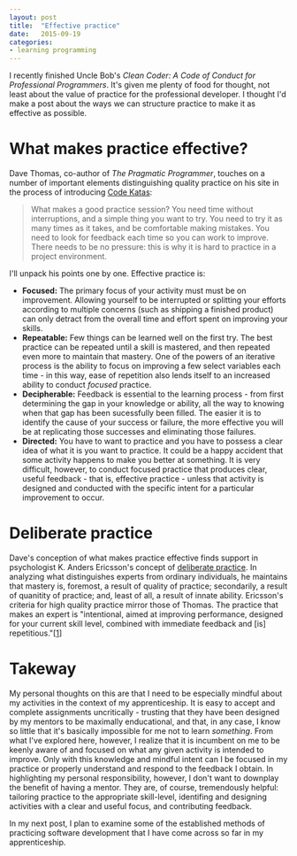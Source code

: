 ```yaml
---
layout: post
title:  "Effective practice"
date:   2015-09-19
categories:
- learning programming
---
```


I recently finished Uncle Bob's *Clean Coder: A Code of Conduct for Professional Programmers*. It's given me plenty of food for thought, not least about the value of practice for the professional developer. I thought I'd make a post about the ways we can structure practice to make it as effective as possible.

# What makes practice effective?

Dave Thomas, co-author of *The Pragmatic Programmer*, touches on a number of important elements distinguishing quality practice on his site in the process of introducing [Code Katas](http://codekata.com/):

> What makes a good practice session? You need time without interruptions, and a simple thing you want to try. You need to try it as many times as it takes, and be comfortable making mistakes. You need to look for feedback each time so you can work to improve. There needs to be no pressure: this is why it is hard to practice in a project environment.

I'll unpack his points one by one. Effective practice is:

- **Focused:** The primary focus of your activity must must be on improvement. Allowing yourself to be interrupted or splitting your efforts according to multiple concerns (such as shipping a finished product) can only detract from the overall time and effort spent on improving your skills.
- **Repeatable:** Few things can be learned well on the first try. The best practice can be repeated until a skill is mastered, and then repeated even more to maintain that mastery. One of the powers of an iterative process is the ability to focus on improving a few select variables each time - in this way, ease of repetition also lends itself to an increased ability to conduct *focused* practice.
- **Decipherable:** Feedback is essential to the learning process - from first determining the gap in your knowledge or ability, all the way to knowing when that gap has been sucessfully been filled. The easier it is to identify the cause of your success or failure, the more effective you will be at replicating those successes and eliminating those failures.
- **Directed:** You have to want to practice and you have to possess a clear idea of what it is you want to practice. It could be a happy accident that some activity happens to make you better at something. It is very difficult, however, to conduct focused practice that produces clear, useful feedback - that is, effective practice - unless that activity is designed and conducted with the specific intent for a particular improvement to occur.

# Deliberate practice

Dave's conception of what makes practice effective finds support in psychologist K. Anders Ericsson's concept of [deliberate practice](https://en.wikipedia.org/wiki/Practice_(learning_method)#Deliberate_practice). In analyzing what distinguishes experts from ordinary individuals, he maintains that mastery is, foremost, a result of quality of practice; secondarily, a result of quanitity of practice; and, least of all, a result of innate ability. Ericsson's criteria for high quality practice mirror those of Thomas. The practice that makes an expert is "intentional, aimed at improving performance, designed for your current skill level, combined with immediate feedback and [is] repetitious."[[1](http://expertenough.com/1423/deliberate-practice)]

# Takeway

My personal thoughts on this are that I need to be especially mindful about my activities in the context of my apprenticeship. It is easy to accept and complete assignments uncritically - trusting that they have been designed by my mentors to be maximally enducational, and that, in any case, I know so little that it's basically impossible for me not to learn *something*. From what I've explored here, however, I realize that it is incumbent on me to be keenly aware of and focused on what any given activity is intended to improve. Only with this knowledge and mindful intent can I be focused in my practice or properly understand and respond to the feedback I obtain. In highlighting my personal responsibility, however, I don't want to downplay the benefit of having a mentor. They are, of course, tremendously helpful: tailoring practice to the appropriate skill-level, identifing and designing activities with a clear and useful focus, and contributing feedback.

In my next post, I plan to examine some of the established methods of practicing software development that I have come across so far in my apprenticeship.